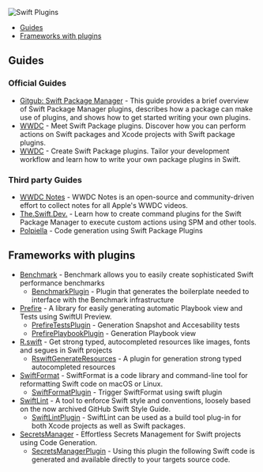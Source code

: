 ![Swift Plugins](https://i.postimg.cc/zX00Tfsn/Frame-2455.jpg)

- [Guides](#guides)
- [Frameworks with plugins](#frameworks-with-plugins)

## Guides

### Official Guides

* [Gitgub: Swift Package Manager](https://github.com/apple/swift-package-manager/blob/main/Documentation/Plugins.md#getting-started-with-plugins) - This guide provides a brief overview of Swift Package Manager plugins, describes how a package can make use of plugins, and shows how to get started writing your own plugins.
* [WWDC](https://developer.apple.com/videos/play/wwdc2022/110359) - Meet Swift Package plugins. Discover how you can perform actions on Swift packages and Xcode projects with Swift package plugins.
* [WWDC](https://developer.apple.com/videos/play/wwdc2022/110401) - Create Swift Package plugins. Tailor your development workflow and learn how to write your own package plugins in Swift. 

### Third party Guides
* [WWDC Notes](https://www.wwdcnotes.com/notes/wwdc22/110359/) - WWDC Notes is an open-source and community-driven effort to collect notes for all Apple's WWDC videos.
* [The.Swift.Dev.](https://theswiftdev.com/beginners-guide-to-swift-package-manager-command-plugins/) - Learn how to create command plugins for the Swift Package Manager to execute custom actions using SPM and other tools.
* [Polpiella](https://www.polpiella.dev/code-generation-using-swift-package-plugins/) - Code generation using Swift Package Plugins

## Frameworks with plugins

* [Benchmark](https://github.com/ordo-one/package-benchmark) - Benchmark allows you to easily create sophisticated Swift performance benchmarks
  * [BenchmarkPlugin](https://github.com/ordo-one/package-benchmark) - Plugin that generates the boilerplate needed to interface with the Benchmark infrastructure
* [Prefire](https://github.com/BarredEwe/Prefire) - A library for easily generating automatic Playbook view and Tests using SwiftUI Preview.
  * [PrefireTestsPlugin](https://github.com/BarredEwe/Prefire#swift-package-plugin) - Generation Snapshot and Accesability tests
  * [PrefirePlaybookPlugin](https://github.com/BarredEwe/Prefire#swift-package-plugin) - Generation Playbook view
* [R.swift](https://github.com/mac-cain13/R.swift) - Get strong typed, autocompleted resources like images, fonts and segues in Swift projects
  * [RswiftGenerateResources](https://github.com/mac-cain13/R.swift#packageswift-based-spm-project) - A plugin for generation strong typed autocompleted resources
* [SwiftFormat](https://github.com/nicklockwood/SwiftFormat) - SwiftFormat is a code library and command-line tool for reformatting Swift code on macOS or Linux.
  *  [SwiftFormatPlugin](https://github.com/nicklockwood/SwiftFormat#swift-package-manager-plugin) - Trigger SwiftFormat using swift plugin
* [SwiftLint](https://github.com/realm/SwiftLint) - A tool to enforce Swift style and conventions, loosely based on the now archived GitHub Swift Style Guide.
  * [SwiftLintPlugin](https://github.com/realm/SwiftLint#plug-in-support) - SwiftLint can be used as a build tool plug-in for both Xcode projects as well as Swift packages.
* [SecretsManager](https://github.com/vdka/SecretsManager) - Effortless Secrets Management for Swift projects using Code Generation.
  * [SecretsManagerPlugin](https://github.com/vdka/SecretsManager) - Using this plugin the following Swift code is generated and available directly to your targets source code.
